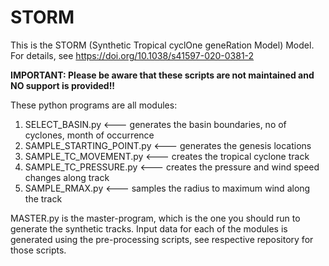 # STORM
This is the STORM (Synthetic Tropical cyclOne geneRation Model) Model. For details, see https://doi.org/10.1038/s41597-020-0381-2

**IMPORTANT: Please be aware that these scripts are not maintained and NO support is provided!!**

These python programs are all modules:
1. SELECT_BASIN.py <--- generates the basin boundaries, no of cyclones, month of occurrence
2. SAMPLE_STARTING_POINT.py <--- generates the genesis locations
3. SAMPLE_TC_MOVEMENT.py <--- creates the tropical cyclone track
4. SAMPLE_TC_PRESSURE.py <--- creates the pressure and wind speed changes along track
5. SAMPLE_RMAX.py <--- samples the radius to maximum wind along the track

MASTER.py is the master-program, which is the one you should run to generate the synthetic tracks.
Input data for each of the modules is generated using the pre-processing scripts, see respective repository for those scripts.
